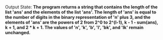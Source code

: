 Output State: **The program returns a string that contains the length of the list 'ans' and the elements of the list 'ans'. The length of 'ans' is equal to the number of digits in the binary representation of 'n' plus 3, and the elements of 'ans' are the powers of 2 from 2^0 to 2^(l-1), k - 1 - sum(ans), k + 1, and 2 * k + 1. The values of 'n', 'k', 'b', 'l', 'bk', and 'lk' remain unchanged.**